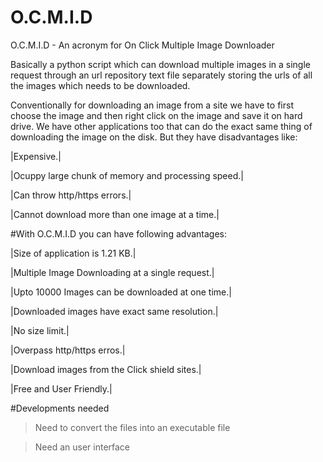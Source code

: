 # O.C.M.I.D
O.C.M.I.D - An acronym for On Click Multiple Image Downloader

Basically a python script which can download multiple images in a single request through an url repository text file separately storing the urls of all the images which needs to be downloaded.

Conventionally for downloading an image from a site we have to first choose the image and then right click on the image and save it on hard drive. We have other applications too that can do the exact same thing of downloading the image on the disk. But they have disadvantages like:

|Expensive.|

|Ocuppy large chunk of memory and processing speed.|

|Can throw http/https errors.|

|Cannot download more than one image at a time.|

#With O.C.M.I.D you can have following advantages:

|Size of application is 1.21 KB.|

|Multiple Image Downloading at a single request.|

|Upto 10000 Images can be downloaded at one time.|

|Downloaded images have exact same resolution.|

|No size limit.|

|Overpass http/https erros.|

|Download images from the Click shield sites.|

|Free and User Friendly.|

#Developments needed

>Need to convert the files into an executable file

>Need an user interface
